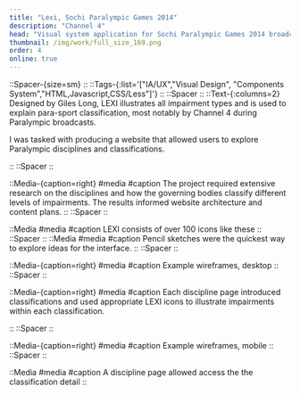 ```yaml
---
title: "Lexi, Sochi Paralympic Games 2014"
description: "Channel 4"
head: "Visual system application for Sochi Paralympic Games 2014 broadcaster"
thumbnail: /img/work/full_size_169.png
order: 4
online: true
---
```

::Spacer-{size=sm}
::
::Tags-{:list='["IA/UX","Visual Design", "Components System","HTML,Javascript,CSS/Less"]'}
::
::Spacer
::
::Text-{:columns=2}
Designed by Giles Long, LEXI illustrates all impairment types and is used to explain para-sport classification, most notably by Channel 4 during  Paralympic broadcasts. 

I was tasked with producing a website that allowed users to explore Paralympic disciplines and classifications. 

::
::Spacer
::

::Media-{caption=right}
#media
<box width=100% height=100% max-height=70vh>
    <display alt="project image" src="/img/work/lexi14/lexi2014-biathlon-hp.jpg" :src-width=1600 :src-height=2000></display>
</box>
#caption
The project required extensive research on the disciplines and how the governing bodies classify different levels of impairments. The results informed website architecture and content plans. 
::
::Spacer
::

::Media
#media
<display alt="project image" src="/img/work/lexi14/icons.jpg" :src-width=1131 :src-height=180> </display>
#caption
LEXI consists of over 100 icons like these
::
::Spacer
::
::Media
#media
<display alt="project image" src="/img/work/lexi14/lexi2014-sketches.gif" :src-width=1870 :src-height=1189> </display>
#caption
Pencil sketches were the quickest way to explore ideas for the interface.
::
::Spacer
::

::Media-{caption=right}
#media
<display alt="project image" src="/img/work/lexi14/wf1.png" :src-width=600 :src-height=848> </display>
<display alt="project image" src="/img/work/lexi14/wf2.png" :src-width=600 :src-height=848> </display>
<display alt="project image" src="/img/work/lexi14/wf3.png" :src-width=600 :src-height=848> </display>
<display alt="project image" src="/img/work/lexi14/wf4.png" :src-width=600 :src-height=848> </display>
#caption
Example wireframes, desktop
::
::Spacer
::

::Media-{caption=right}
#media
<box width=100% height=650px max-height=650px>
    <display alt="project image" src="/img/work/lexi14/lexi2014-biathlon.jpg" :src-width=1680 :src-height=2489></display>
</box>
#caption
Each discipline page introduced classifications and used appropriate LEXI icons to illustrate impairments within each classification.

::
::Spacer
::


::Media-{caption=right}
#media
<display alt="project image" src="/img/work/lexi14/wf5.png" :src-width=600 :src-height=848> </display>
<display alt="project image" src="/img/work/lexi14/wf6.png" :src-width=600 :src-height=848> </display>
<display alt="project image" src="/img/work/lexi14/wf7.png" :src-width=600 :src-height=848> </display>
#caption
Example wireframes, mobile
::
::Spacer
::


::Media
#media
<box width=100% max-width=400px height=650px max-height=650px>
    <display alt="project image" src="/img/work/lexi14/lexi2014-mobile-ccs2.jpg" :src-width=828 :src-height=4460></display>
</box>
#caption
A discipline page allowed access the the classification detail
::
